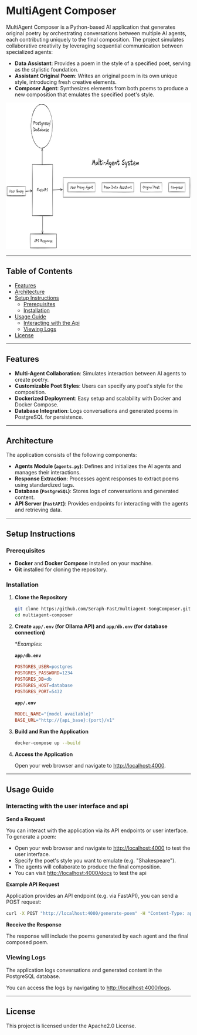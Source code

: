 # MultiAgent Composer

MultiAgent Composer is a Python-based AI application that generates original poetry by orchestrating conversations between multiple AI agents, each contributing uniquely to the final composition. The project simulates collaborative creativity by leveraging sequential communication between specialized agents:

- **Data Assistant**: Provides a poem in the style of a specified poet, serving as the stylistic foundation.
- **Assistant Original Poem**: Writes an original poem in its own unique style, introducing fresh creative elements.
- **Composer Agent**: Synthesizes elements from both poems to produce a new composition that emulates the specified poet's style.

<img src="architectural diagram.png" alt="Project Image" width="800" height="400">

---

## Table of Contents

- [Features](#features)
- [Architecture](#architecture)
- [Setup Instructions](#setup-instructions)
  - [Prerequisites](#prerequisites)
  - [Installation](#installation)
- [Usage Guide](#usage-guide)
  - [Interacting with the Api](#interacting-with-the-api)
  - [Viewing Logs](#viewing-logs)
- [License](#license)

---

## Features

- **Multi-Agent Collaboration**: Simulates interaction between AI agents to create poetry.
- **Customizable Poet Styles**: Users can specify any poet's style for the composition.
- **Dockerized Deployment**: Easy setup and scalability with Docker and Docker Compose.
- **Database Integration**: Logs conversations and generated poems in PostgreSQL for persistence.

---

## Architecture

The application consists of the following components:

- **Agents Module (`agents.py`)**: Defines and initializes the AI agents and manages their interactions.
- **Response Extraction**: Processes agent responses to extract poems using standardized tags.
- **Database (`PostgreSQL`)**: Stores logs of conversations and generated content.
- **API Server (`FastAPI`)**: Provides endpoints for interacting with the agents and retrieving data.

---

## Setup Instructions

### Prerequisites

- **Docker** and **Docker Compose** installed on your machine.
- **Git** installed for cloning the repository.

### Installation

1. **Clone the Repository**

   ```bash
   git clone https:/github.com/Seraph-Fast/multiagent-SongComposer.git
   cd multiagent-composer
   ```

2. **Create `app/.env` (for Ollama API) and `app/db.env` (for database connection)**

   **Examples:*

   **`app/db.env`**

   ```makefile
   POSTGRES_USER=postgres
   POSTGRES_PASSWORD=1234
   POSTGRES_DB=db
   POSTGRES_HOST=database
   POSTGRES_PORT=5432
   ```

   **`app/.env`**

   ```makefile
   MODEL_NAME="{model available}"
   BASE_URL="http://{api_base}:{port}/v1"
   ```

3. **Build and Run the Application**

   ```bash
   docker-compose up --build
   ```

4. **Access the Application**

   Open your web browser and navigate to [http://localhost:4000](http://localhost:4000).

---

## Usage Guide

### Interacting with the user interface and api

**Send a Request**

You can interact with the application via its API endpoints or user interface. To generate a poem:

- Open your web browser and navigate to [http://localhost:4000](http://localhost:4000) to test the user interface.
- Specify the poet's style you want to emulate (e.g. "Shakespeare").
- The agents will collaborate to produce the final composition.
- You can visit [http://localhost:4000/docs](http://localhost:4000/docs) to test the api

**Example API Request**

Application provides an API endpoint (e.g. via FastAPI), you can send a POST request:

```bash
curl -X POST "http://localhost:4000/generate-poem" -H "Content-Type: application/json" -d '{"poet": "Shakespeare"}'
```

**Receive the Response**

The response will include the poems generated by each agent and the final composed poem.

### Viewing Logs

The application logs conversations and generated content in the PostgreSQL database.

You can access the logs by navigating to [http://localhost:4000/logs](http://localhost:4000/logs).

---


## License

This project is licensed under the Apache2.0 License.
